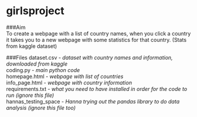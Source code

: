 # girlsproject

###Aim  
To create a webpage with a list of country names, when you click a country it takes you to a new webpage with some statistics for that country. (Stats from kaggle dataset)

###Files 
dataset.csv - *dataset with country names and information, downloaded from kaggle*  
coding.py - *main python code*  
homepage.html - *webpage with list of countries*  
info_page.html - *webpage with country information*  
requirements.txt - *what you need to have installed in order for the code to run (ignore this file)*  
hannas_testing_space - *Hanna trying out the pandas library to do data analysis (ignore this file too)*  